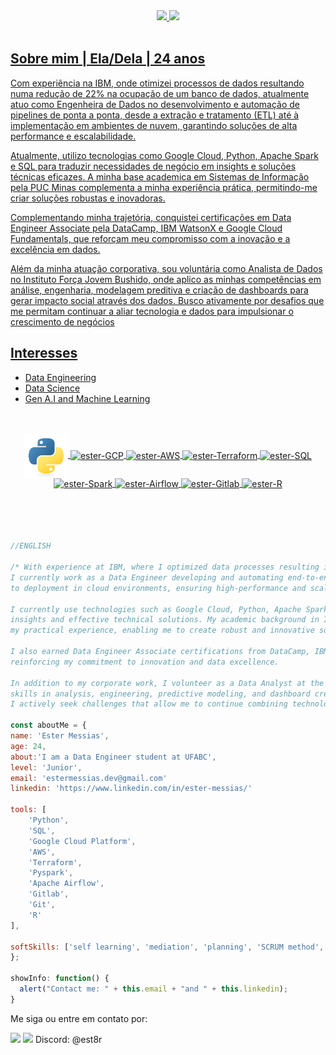 <div align="center">
  <a href="https://github.com/est8r">
  <img height="120em" src="https://github-readme-stats.vercel.app/api?username=est8r&show_icons=true&theme=dracula&include_all_commits=true"/> 
  <img height="120em" src="https://github-readme-stats.vercel.app/api/top-langs/?username=est8r&layout=compact&langs_count=7&theme=dracula"/>
</div>

  <br>
  
  ## Sobre mim | Ela/Dela | 24 anos
Com experiência na IBM, onde otimizei processos de dados resultando numa redução de 22% na ocupação de um banco de dados, atualmente atuo como Engenheira de Dados no desenvolvimento e automação de pipelines de ponta a ponta, desde a extração e tratamento (ETL) até à implementação em ambientes de nuvem, garantindo soluções de alta performance e escalabilidade.

Atualmente, utilizo tecnologias como Google Cloud, Python, Apache Spark e SQL para traduzir necessidades de negócio em insights e soluções técnicas eficazes. A minha base academica em Sistemas de Informação pela PUC Minas complementa a minha experiência prática, permitindo-me criar soluções robustas e inovadoras. 

Complementando minha trajetória, conquistei certificações em Data Engineer Associate pela DataCamp, IBM WatsonX e Google Cloud Fundamentals, que reforçam meu compromisso com a inovação e a excelência em dados.

Além da minha atuação corporativa, sou voluntária como Analista de Dados no Instituto Força Jovem Bushido, onde aplico as minhas competências em análise, engenharia, modelagem preditiva e criação de dashboards para gerar impacto social através dos dados. Busco ativamente por desafios que me permitam continuar a aliar tecnologia e dados para impulsionar o crescimento de negócios
  
  ## Interesses
  - Data Engineering
  - Data Science
  - Gen A.I and Machine Learning
  
 <br>
  <div align="center" style="display: inline_block"><br>
  <img align="center" alt="ester-Python" height="70" width="70" src="https://raw.githubusercontent.com/devicons/devicon/master/icons/python/python-original.svg">
  <img align="center" alt="ester-GCP" height="90" width="90" src="https://cdn.jsdelivr.net/gh/devicons/devicon@latest/icons/googlecloud/googlecloud-original-wordmark.svg" />
  <img align="center" alt="ester-AWS" height="70" width="70" src="https://cdn.jsdelivr.net/gh/devicons/devicon@latest/icons/amazonwebservices/amazonwebservices-plain-wordmark.svg" />
  <img align="center" alt="ester-Terraform" height="70" width="70" src="https://cdn.jsdelivr.net/gh/devicons/devicon@latest/icons/terraform/terraform-original-wordmark.svg" />
  <img align="center" alt="ester-SQL" height="70" width="70" src="https://cdn.jsdelivr.net/gh/devicons/devicon@latest/icons/azuresqldatabase/azuresqldatabase-original.svg" />
  <img align="center" alt="ester-Spark" height="70" width="70" src="https://cdn.jsdelivr.net/gh/devicons/devicon@latest/icons/apachespark/apachespark-original-wordmark.svg" />
  <img align="center" alt="ester-Airflow" height="70" width="70" src="https://cdn.jsdelivr.net/gh/devicons/devicon@latest/icons/apacheairflow/apacheairflow-original-wordmark.svg" />
  <img align="center" alt="ester-Gitlab" height="70" width="70" src="https://cdn.jsdelivr.net/gh/devicons/devicon@latest/icons/gitlab/gitlab-original.svg" />
  <img align="center" alt="ester-R" height="70" width="70" src="https://cdn.jsdelivr.net/gh/devicons/devicon@latest/icons/r/r-original.svg" />
  <!-- <img align="center" alt="ester-csharp" height="60" width="70" src="https://raw.githubusercontent.com/devicons/devicon/master/icons/csharp/csharp-original.svg"> -->
    
</div>
  
  <br>
  <br>
  <br>
  <br>
  
   
  ```JavaScript
//ENGLISH

/* With experience at IBM, where I optimized data processes resulting in a 22% reduction in database occupancy,
I currently work as a Data Engineer developing and automating end-to-end pipelines, from extraction and processing (ETL)
to deployment in cloud environments, ensuring high-performance and scalable solutions.

I currently use technologies such as Google Cloud, Python, Apache Spark, and SQL to translate business needs into
insights and effective technical solutions. My academic background in Information Systems from PUC Minas complements
my practical experience, enabling me to create robust and innovative solutions.

I also earned Data Engineer Associate certifications from DataCamp, IBM WatsonX, and Google Cloud Fundamentals,
reinforcing my commitment to innovation and data excellence.

In addition to my corporate work, I volunteer as a Data Analyst at the Bushido Youth Force Institute, where I apply my
skills in analysis, engineering, predictive modeling, and dashboard creation to generate social impact through data.
I actively seek challenges that allow me to continue combining technology and data to drive business growth. */

const aboutMe = {
  name: 'Ester Messias',
  age: 24,
  about:'I am a Data Engineer student at UFABC',
  level: 'Junior',
  email: 'estermessias.dev@gmail.com'
  linkedin: 'https://www.linkedin.com/in/ester-messias/'
  
  tools: [
      'Python',
      'SQL',
      'Google Cloud Platform',
      'AWS',
      'Terraform',
      'Pyspark',
      'Apache Airflow',
      'Gitlab',
      'Git',
      'R'
  ],
  
  softSkills: ['self learning', 'mediation', 'planning', 'SCRUM method', 'emotional intelligence', 'organization', 'team work']
};

showInfo: function() {
    alert("Contact me: " + this.email + "and " + this.linkedin);
  }

```
  
  
  Me siga ou entre em contato por:
  <div >
  <a href = "mailto:estermessias.dev@gmail.com"><img src="https://img.shields.io/badge/-Gmail-%23333?style=for-the-badge&logo=gmail&logoColor=white" target="_blank"></a>
  <a href="https://www.linkedin.com/in/ester-messias/" target="_blank"><img src="https://img.shields.io/badge/-LinkedIn-%230077B5?style=for-the-badge&logo=linkedin&logoColor=white" target="_blank"></a>
    Discord: @est8r
  </div>
